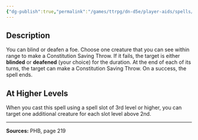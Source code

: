 ```yaml
---
{"dg-publish":true,"permalink":"/games/ttrpg/dn-d5e/player-aids/spells/level-2/blindness-deafness/","tags":["TTRPG/DND/5e","verbal","Spell"],"noteIcon":""}
---
```



## Description
You can blind or deafen a foe.
Choose one creature that you can see within range to make a Constitution Saving Throw.
If it fails, the target is either **blinded** or **deafened** (your choice) for the duration.
At the end of each of its turns, the target can make a Constitution Saving Throw.
On a success, the spell ends.

## At Higher Levels
When you cast this spell using a spell slot of 3rd level or higher, you can target one additional creature for each slot level above 2nd.

---

**Sources:** PHB, page 219
